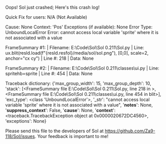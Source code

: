 Oops! Sol just crashed;
Here's this crash log!

Quick Fix for users: N/A (Not Available)

Cause: None
Context: 'Pos'
Exceptions (if available): None
Error Type: UnboundLocalError
Error: cannot access local variable 'sprite' where it is not associated with a value

FrameSummary #1:
  | Filename: E:\Code\Sol\Sol 0.211\Sol.py
  | Line: ux.blit(resld.load(f"{resld.resfol}/media/sol/sol.png"), [0,0], scale=2, anchor="cx cy")
  | Line #: 218
  | Data: None

FrameSummary #2:
  | Filename: E:\Code\Sol\Sol 0.211\classes\ui.py
  | Line: spritehb=sprite
  | Line #: 454
  | Data: None

Traceback dictionary: {'max_group_width': 15, 'max_group_depth': 10, 'stack': [<FrameSummary file E:\Code\Sol\Sol 0.211\Sol.py, line 218 in <module>>, <FrameSummary file E:\Code\Sol\Sol 0.211\classes\ui.py, line 454 in blit>], 'exc_type': <class 'UnboundLocalError'>, '_str': "cannot access local variable 'sprite' where it is not associated with a value", '__notes__': None, '__suppress_context__': False, '__cause__': None, '__context__': <traceback.TracebackException object at 0x0000020672DC4560>, 'exceptions': None}


Please send this file to the developers of Sol at https://github.com/Za9-118/Sol/issues.
Your feedback is important to me!